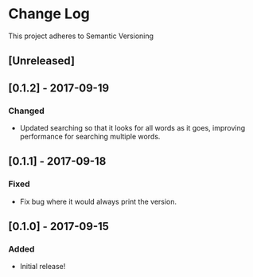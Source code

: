 # Change Log
This project adheres to Semantic Versioning

## [Unreleased]

## [0.1.2] - 2017-09-19
### Changed
- Updated searching so that it looks for all words as it goes, improving
  performance for searching multiple words.

## [0.1.1] - 2017-09-18
### Fixed
- Fix bug where it would always print the version.

## [0.1.0] - 2017-09-15
### Added
- Initial release!
